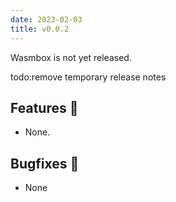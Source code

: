 ```yaml
---
date: 2023-02-03
title: v0.0.2
---
```


Wasmbox is not yet released.

todo:remove temporary release notes

<!--truncate-->

## Features 🚀

 - None.

## Bugfixes 🐛

 - None